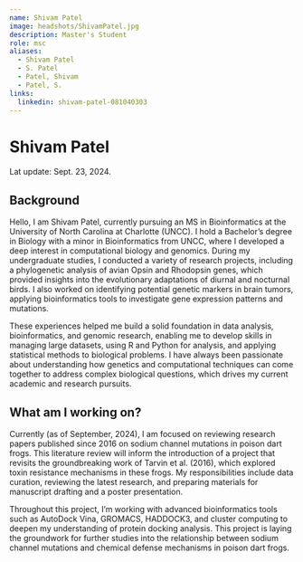 ```yaml
---
name: Shivam Patel
image: headshots/ShivamPatel.jpg
description: Master's Student
role: msc
aliases: 
  - Shivam Patel
  - S. Patel
  - Patel, Shivam
  - Patel, S.
links: 
  linkedin: shivam-patel-081040303
---
```


# Shivam Patel

Lat update: Sept. 23, 2024.

## Background

Hello, I am Shivam Patel, currently pursuing an MS in Bioinformatics at the University of North Carolina at Charlotte (UNCC). I hold a Bachelor’s degree in Biology with a minor in Bioinformatics from UNCC, where I developed a deep interest in computational biology and genomics. During my undergraduate studies, I conducted a variety of research projects, including a phylogenetic analysis of avian Opsin and Rhodopsin genes, which provided insights into the evolutionary adaptations of diurnal and nocturnal birds. I also worked on identifying potential genetic markers in brain tumors, applying bioinformatics tools to investigate gene expression patterns and mutations.

These experiences helped me build a solid foundation in data analysis, bioinformatics, and genomic research, enabling me to develop skills in managing large datasets, using R and Python for analysis, and applying statistical methods to biological problems. I have always been passionate about understanding how genetics and computational techniques can come together to address complex biological questions, which drives my current academic and research pursuits.

## What am I working on?

Currently (as of September, 2024), I am focused on reviewing research papers published since 2016 on sodium channel mutations in poison dart frogs. This literature review will inform the introduction of a project that revisits the groundbreaking work of Tarvin et al. (2016), which explored toxin resistance mechanisms in these frogs. My responsibilities include data curation, reviewing the latest research, and preparing materials for manuscript drafting and a poster presentation.

Throughout this project, I’m working with advanced bioinformatics tools such as AutoDock Vina, GROMACS, HADDOCK3, and cluster computing to deepen my understanding of protein docking analysis. This project is laying the groundwork for further studies into the relationship between sodium channel mutations and chemical defense mechanisms in poison dart frogs.